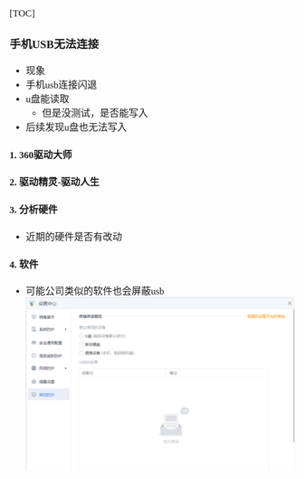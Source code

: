 <span  style="font-family: Simsun,serif; font-size: 17px; ">

[TOC]

### 手机USB无法连接

- 现象
- 手机usb连接闪退
- u盘能读取
    - 但是没测试，是否能写入
- 后续发现u盘也无法写入

#### 1. 360驱动大师

#### 2. 驱动精灵-驱动人生

#### 3. 分析硬件

- 近期的硬件是否有改动

#### 4. 软件

- 可能公司类似的软件也会屏蔽usb
![](./pic/屏蔽外设.png)

</span>